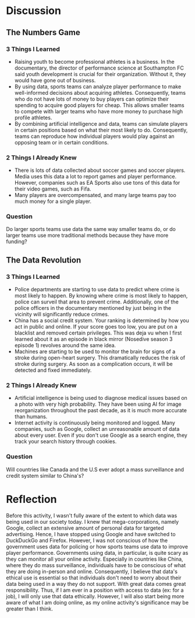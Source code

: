 # Discussion

## The Numbers Game

### 3 Things I Learned

- Raising youth to become professional athletes is a business. In the documentary, the director of performance science at Southampton FC said youth development is crucial for their organization. Without it, they would have gone out of business.
- By using data, sports teams can analyze player performance to make well-informed decisions about acquiring athletes. Consequently, teams who do not have lots of money to buy players can optimize their spending to acquire good players for cheap. This allows smaller teams to compete with larger teams who have more money to purchase high profile athletes.
- By combining artificial intelligence and data, teams can simulate players in certain positions based on what their most likely to do. Consequently, teams can reproduce how individual players would play against an opposing team or in certain conditions.

### 2 Things I Already Knew

- There is lots of data collected about soccer games and soccer players. Media uses this data a lot to report games and player performance. However, companies such as EA Sports also use tons of this data for their video games, such as Fifa.
- Many players are overcompensated, and many large teams pay too much money for a single player.

### Question

Do larger sports teams use data the same way smaller teams do, or do larger teams use more traditional methods because they have more funding?

## The Data Revolution

### 3 Things I Learned

- Police departments are starting to use data to predict where crime is most likely to happen. By knowing where crime is most likely to happen, police can surveil that area to prevent crime. Additionally, one of the police officers in the documentary mentioned by just being in the vicinity will significantly reduce crimes.
- China has a social credit system. Your ranking is determined by how you act in public and online. If your score goes too low, you are put on a blacklist and removed certain privileges. This was deja vu when I first learned about it as an episode in black mirror (Nosedive season 3 episode 1) revolves around the same idea.
- Machines are starting to be used to monitor the brain for signs of a stroke during open-heart surgery. This dramatically reduces the risk of stroke during surgery. As soon as a complication occurs, it will be detected and fixed immediately.

### 2 Things I Already Knew

- Artificial intelligence is being used to diagnose medical issues based on a photo with very high probability. They have been using AI for image reorganization throughout the past decade, as it is much more accurate than humans.
- Internet activity is continuously being monitored and logged. Many companies, such as Google, collect an unreasonable amount of data about every user. Even if you don't use Google as a search engine, they track your search history through cookies.

### Question

Will countries like Canada and the U.S ever adopt a mass surveillance and credit system similar to China's?

# Reflection

Before this activity, I wasn't fully aware of the extent to which data was being used in our society today. I knew that mega-corporations, namely Google, collect an extensive amount of personal data for targeted advertising. Hence, I have stopped using Google and have switched to DuckDuckGo and Firefox. However, I was not conscious of how the government uses data for policing or how sports teams use data to improve player performance. Governments using data, in particular, is quite scary as they can monitor all your online activity. Especially in countries like China, where they do mass surveillance, individuals have to be conscious of what they are doing in-person and online. Consequently, I believe that data's ethical use is essential so that individuals don't need to worry about their data being used in a way they do not support. With great data comes great responsibility. Thus, if I am ever in a position with access to data (ex: for a job), I will only use that data ethically. However, I will also start being more aware of what I am doing online, as my online activity's significance may be greater than I think.